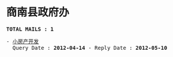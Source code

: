 # 商南县政府办
<pre><b>TOTAL MAILS : 1</b></pre>
<pre>
- <a href="../../categories/mails/1160.md">小房产开发</a><br/>  Query Date : <b>2012-04-14</b> - Reply Date : <b>2012-05-10</b>
</pre>